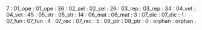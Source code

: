 7 : 01_ope : 01_ope : 
36 : 02_sel : 02_sel : 
26 : 03_rep : 03_rep : 
34 : 04_vet : 04_vet : 
45 : 05_str : 05_str : 
14 : 06_mat : 06_mat : 
3 : 07_dic : 07_dic : 
1 : 07_fun : 07_fun : 
4 : 07_rec : 07_rec : 
5 : 08_ptr : 08_ptr : 
0 : orphan : orphan : 
